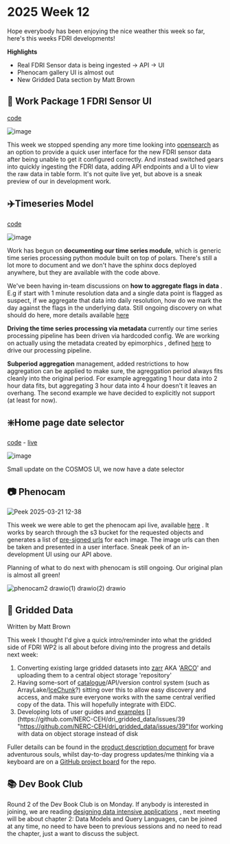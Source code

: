 # 2025 Week 12

Hope everybody has been enjoying the nice weather this week so far, here's this weeks FDRI developments!

**Highlights**
- Real FDRI Sensor data is being ingested -> API -> UI
- Phenocam gallery UI is almost out
- New Gridded Data section by Matt Brown


## 🌳 Work Package 1 FDRI Sensor UI
[code](https://github.com/NERC-CEH/dri-ui/)

![image](https://github.com/user-attachments/assets/8b888c7b-1a6c-4304-a6e6-49fb9ba39114)

This week we stopped spending any more time looking into [opensearch](https://aws.amazon.com/what-is/opensearch/) as an option to provide a quick user interface for the new FDRI sensor data after 
being unable to get it configured correctly. And instead switched gears into quickly ingesting the FDRI data, adding API endpoints and a UI to 
view the raw data in table form. It's not quite live yet, but above is a sneak preview of our in development work.


## ✈️Timeseries Model
[code](https://github.com/NERC-CEH/dri-timeseries-processor/tree/main/src/time_series)

![image](https://github.com/user-attachments/assets/ebc4db61-0dc7-4ed3-809a-0576ca05bc48)

Work has begun on **documenting our time series module**, which is generic time series processing python module built on top of polars.
There's still a lot more to document and we don't have the sphinx docs deployed anywhere, but they are available with the code above.


We've been having in-team discussions on **how to aggregate flags in data** . E.g if start with 1 minute resolution data and a single data point is flagged as suspect,
if we aggregate that data into daily resolution, how do we mark the day against the flags in the underlying data. Still ongoing discovery on what should do here, 
more details available [here](https://jira.ceh.ac.uk/browse/FW-606)


**Driving the time series processing via metadata** currently our time series processing pipeline has been driven via hardcoded config. We are working on actually using the metadata
created by epimorphics , defined [here](https://github.com/NERC-CEH/fdri-discovery) to drive our processing pipeline.


**Subperiod aggregation** management, added restrictions to how aggregation can be applied to make sure, the agreggation period always fits cleanly into the original period. For example agreggating
1 hour data into 2 hour data fits, but aggregating 3 hour data into 4 hour doesn't it leaves an overhang. The second example we have decided to explicitly not support (at least for now).

## ❇️Home page date selector
[code](https://github.com/NERC-CEH/dri-ui/) - [live](https://dri-ui.staging.eds.ceh.ac.uk/)

![image](https://github.com/user-attachments/assets/145f70d8-f9af-43d3-9872-888babb48593)

Small update on the COSMOS UI, we now have a date selector

## 📷 Phenocam

![Peek 2025-03-21 12-38](https://github.com/user-attachments/assets/b85a8852-dc1a-4507-a890-b2d15fa05f63)

This week we were able to get the phenocam api live, available [here](https://dri-api.staging.eds.ceh.ac.uk/v1/cosmos/docs#/Phenocam%20Images/get_images_images_get) .
It works by search through the s3 bucket for the requested objects and generates a list of [pre-signed urls](https://docs.aws.amazon.com/AmazonS3/latest/userguide/using-presigned-url.html) for each image.
The image urls can then be taken and presented in a user interface. Sneak peek of an in-development UI using our API above.


Planning of what to do next with phenocam is still ongoing. Our original plan is almost all green!

![phenocam2 drawio(1) drawio(2) drawio](https://github.com/user-attachments/assets/08535259-1d8b-4b58-ad46-e81d3b38d186)


## 📖 Gridded Data
Written by Matt Brown

This week I thought I'd give a quick intro/reminder into what the gridded side of FDRI WP2 is all about before diving into the progress and details next week:

1. Converting existing large gridded datasets into [zarr](https://zarr.readthedocs.io/en/stable "https://zarr.readthedocs.io/en/stable") AKA '[ARCO](https://ieeexplore.ieee.org/abstract/document/9354557 "https://ieeexplore.ieee.org/abstract/document/9354557")' and uploading them to a central object storage 'repository'
2. Having some-sort of [catalogue](https://github.com/NERC-CEH/dri_gridded_data/issues/19 "https://github.com/NERC-CEH/dri_gridded_data/issues/19")/API/version control system (such as ArrayLake/[IceChunk](https://github.com/NERC-CEH/dri_gridded_data/issues/25 "https://github.com/NERC-CEH/dri_gridded_data/issues/25")?) sitting over this to allow easy discovery and access, and make sure everyone works with the same central verified copy of the data. This will hopefully integrate with EIDC. 
3. Developing lots of user guides and [examples](https://github.com/NERC-CEH/dri_gridded_data/issues/39 "https://github.com/NERC-CEH/dri_gridded_data/issues/39") [](https://github.com/NERC-CEH/dri_gridded_data/issues/39 "https://github.com/NERC-CEH/dri_gridded_data/issues/39")for working with data on object storage instead of disk 

  
Fuller details can be found in the [product description document](https://cehacuk.sharepoint.com/:w:/r/sites/FDRI-WP2Digital/Shared%20Documents/General/Digital%20infrastructure%20components/Digital%20products/DP14%20Gridded%20data%20tools/FDRI%20Product%20Description%20DP14%20Gridded%20data%20tools.docx?d=w90a4fbb5e9924aa9adc90bfe353e0ddf&csf=1&web=1&e=sWqPl7 "Original URL: https://cehacuk.sharepoint.com/:w:/r/sites/FDRI-WP2Digital/Shared%20Documents/General/Digital%20infrastructure%20components/Digital%20products/DP14%20Gridded%20data%20tools/FDRI%20Product%20Description%20DP14%20Gridded%20data%20tools.docx?d=w90a4fbb5e9924aa9adc90bfe353e0ddf&csf=1&web=1&e=sWqPl7. Click or tap if you trust this link.") for brave adventurous souls, whilst day-to-day progress updates/me thinking via a keyboard are on a [GitHub project board](https://github.com/orgs/NERC-CEH/projects/13/views/1 "https://github.com/orgs/NERC-CEH/projects/13/views/1") for the repo.


## 📚 Dev Book Club

Round 2 of the Dev Book Club is on Monday. If anybody is interested in joining, we are reading [designing data intensive applications](https://www.oreilly.com/library/view/designing-data-intensive-applications/9781491903063/) ,
next meeting will be about chapter 2: Data Models and Query Languages, can be joined at any time, no need to have been to previous sessions and no need to read the chapter, just a want to discuss the subject.
